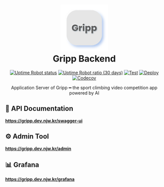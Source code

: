 <h1 align="center">
  <img height="150" src="gripp-icon.png" alt="Logo">
  <br>Gripp Backend
</h1>

<div align="center">

[![Uptime Robot status](https://img.shields.io/uptimerobot/status/m792790459-ad938464b9b8cc8e4eb6eb30)](https://stats.uptimerobot.com/YRoN9sDMOz)
[![Uptime Robot ratio (30 days)](https://img.shields.io/uptimerobot/ratio/m792790459-ad938464b9b8cc8e4eb6eb30)](https://stats.uptimerobot.com/YRoN9sDMOz)
[![Test](https://github.com/cannot-climb/gripp-backend/actions/workflows/test.yml/badge.svg?branch=develop)](https://github.com/cannot-climb/gripp-backend/actions/workflows/test.yml)
[![Deploy](https://github.com/cannot-climb/gripp-backend/actions/workflows/deploy.yml/badge.svg)](https://github.com/cannot-climb/gripp-backend/actions/workflows/deploy.yml)
[![Codecov](https://codecov.io/gh/cannot-climb/gripp-backend/branch/master/graph/badge.svg?token=SCV0N8EJZB)](https://codecov.io/gh/cannot-climb/gripp-backend)

Application Server of Gripp ━ the sport climbing video competition app powered by AI

</div>

## 📔 API Documentation

**https://gripp.dev.njw.kr/swagger-ui**

## ⚙️ Admin Tool

**https://gripp.dev.njw.kr/admin**

## 📊 Grafana

**https://gripp.dev.njw.kr/grafana**
